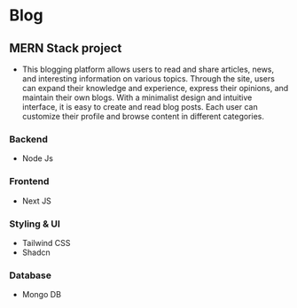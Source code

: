 # Blog

## MERN Stack project

- This blogging platform allows users to read and share articles, news, and interesting information on various topics. Through the site, users can expand their knowledge and experience, express their opinions, and maintain their own blogs. With a minimalist design and intuitive interface, it is easy to create and read blog posts. Each user can customize their profile and browse content in different categories.

### Backend

- Node Js

### Frontend

- Next JS

### Styling & UI

- Tailwind CSS
- Shadcn

### Database

- Mongo DB
